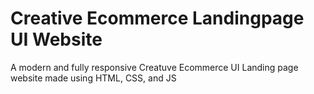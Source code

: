 # Creative Ecommerce Landingpage UI Website

A modern and fully responsive Creatuve Ecommerce UI Landing page website made using HTML, CSS, and JS